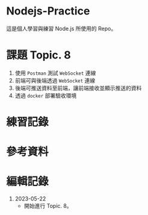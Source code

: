 # Nodejs-Practice
這是個人學習與練習 Node.js 所使用的 Repo。

# 課題 Topic. 8
1. 使用 `Postman` 測試 `WebSocket` 連線
2. 前端可與後端透過 `WebSocket` 連線
3. 後端可推送資料至前端，讓前端接收並顯示推送的資料
4. 透過 `docker` 部署驗收環境

# 練習記錄

# 參考資料


# 編輯記錄
1. 2023-05-22
    - 開始進行 Topic. 8。
